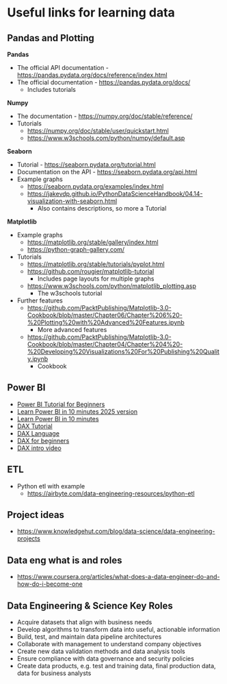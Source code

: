 # Useful links for learning data

## Pandas and Plotting

**Pandas**

* The official API documentation - https://pandas.pydata.org/docs/reference/index.html
* The official documentation - https://pandas.pydata.org/docs/
    * Includes tutorials

**Numpy**

* The documentation - https://numpy.org/doc/stable/reference/
* Tutorials
    * https://numpy.org/doc/stable/user/quickstart.html
    * https://www.w3schools.com/python/numpy/default.asp

**Seaborn**

* Tutorial - https://seaborn.pydata.org/tutorial.html
* Documentation on the API - https://seaborn.pydata.org/api.html
* Example graphs
    * https://seaborn.pydata.org/examples/index.html
    * https://jakevdp.github.io/PythonDataScienceHandbook/04.14-visualization-with-seaborn.html
        * Also contains descriptions, so more a Tutorial

**Matplotlib**

* Example graphs
    * https://matplotlib.org/stable/gallery/index.html
    * https://python-graph-gallery.com/
* Tutorials
    * https://matplotlib.org/stable/tutorials/pyplot.html
    * https://github.com/rougier/matplotlib-tutorial
        * Includes page layouts for multiple graphs
    * https://www.w3schools.com/python/matplotlib_plotting.asp
        * The w3schools tutorial
* Further features
    * https://github.com/PacktPublishing/Matplotlib-3.0-Cookbook/blob/master/Chapter06/Chapter%206%20-%20Plotting%20with%20Advanced%20Features.ipynb
        * More advanced features
    * https://github.com/PacktPublishing/Matplotlib-3.0-Cookbook/blob/master/Chapter04/Chapter%204%20-%20Developing%20Visualizations%20For%20Publishing%20Quality.ipynb
        * Cookbook

## Power BI

* [Power BI Tutorial for Beginners](https://www.datacamp.com/tutorial/tutorial-power-bi-for-beginners)
* [Learn Power BI in 10 minutes 2025 version](https://www.youtube.com/watch?v=VaOhNqNtGGE)
* [Learn Power BI in 10 minutes](https://www.youtube.com/watch?v=NNSHu0rkew8)
* [DAX Tutorial](https://learn.microsoft.com/en-us/power-bi/transform-model/desktop-quickstart-learn-dax-basics)
* [DAX Language](https://dax.guide)
* [DAX for beginners](https://www.datacamp.com/tutorial/power-bi-dax-tutorial-for-beginners)
* [DAX intro video](https://www.youtube.com/watch?v=vcijg0gUXSg)

## ETL

* Python etl with example
    * https://airbyte.com/data-engineering-resources/python-etl

## Project ideas

* https://www.knowledgehut.com/blog/data-science/data-engineering-projects

## Data eng what is and roles

* https://www.coursera.org/articles/what-does-a-data-engineer-do-and-how-do-i-become-one

## Data Engineering & Science Key Roles

* Acquire datasets that align with business needs
* Develop algorithms to transform data into useful, actionable information
* Build, test, and maintain data pipeline architectures
* Collaborate with management to understand company objectives
* Create new data validation methods and data analysis tools
* Ensure compliance with data governance and security policies
* Create data products, e.g. test and training data, final production data, data for business analysts